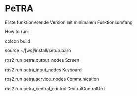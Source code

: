 # PeTRA
Erste funktionierende Version mit minimalem Funktionsumfang

How to run:

colcon build

source ~/[ws]/install/setup.bash

ros2 run petra_output_nodes Screen

ros2 run petra_input_nodes Keyboard

ros2 run petra_service_nodes Communication

ros2 run petra_central_control CentralControlUnit
